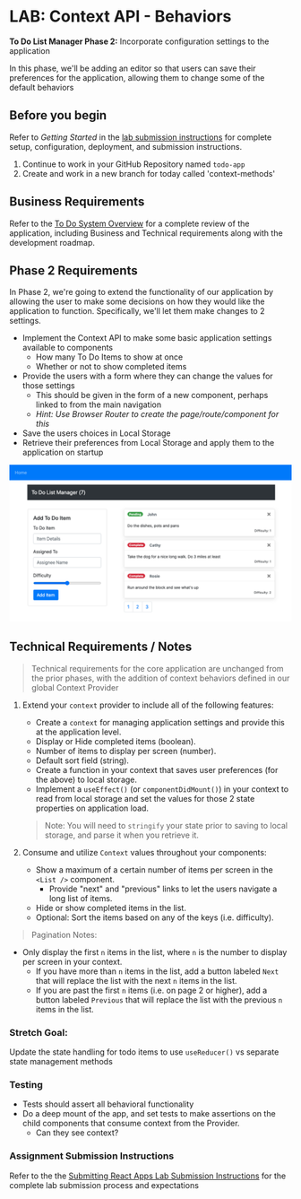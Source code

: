 # LAB: Context API - Behaviors

**To Do List Manager Phase 2:** Incorporate configuration settings to the application

In this phase, we'll be adding an editor so that users can save their preferences for the application, allowing them to change some of the default behaviors

## Before you begin

Refer to *Getting Started*  in the [lab submission instructions](../../../reference/submission-instructions/labs/README.md) for complete setup, configuration, deployment, and submission instructions.

1. Continue to work in your GitHub Repository named `todo-app`
1. Create and work in a new branch for today called 'context-methods'

## Business Requirements

Refer to the [To Do System Overview](../../apps-and-libraries/todo/README.md) for a complete review of the application, including Business and Technical requirements along with the development roadmap.

## Phase 2 Requirements

In Phase 2, we're going to extend the functionality of our application by allowing the user to make some decisions on how they would like the application to function. Specifically, we'll let them make changes to 2 settings.

- Implement the Context API to make some basic application settings available to components
  - How many To Do Items to show at once
  - Whether or not to show completed items
- Provide the users with a form where they can change the values for those settings
  - This should be given in the form of a new component, perhaps linked to from the main navigation
  - *Hint: Use Browser Router to create the page/route/component for this*
- Save the users choices in Local Storage
- Retrieve their preferences from Local Storage and apply them to the application on startup

![To Do with Pagination](todo.png)

## Technical Requirements / Notes

> Technical requirements for the core application are unchanged from the prior phases, with the addition of context behaviors defined in our global Context Provider

1. Extend your `context` provider to include all of the following features:
   - Create a `context` for managing application settings and provide this at the application level.
   - Display or Hide completed items (boolean).
   - Number of items to display per screen (number).
   - Default sort field (string).
   - Create a function in your context that saves user preferences (for the above) to local storage.
   - Implement a `useEffect()` (or `componentDidMount()`) in your context to read from local storage and set the values for those 2 state properties on application load.
   > Note: You will need to `stringify` your state prior to saving to local storage, and parse it when you retrieve it.

1. Consume and utilize `Context` values throughout your components:
    - Show a maximum of a certain number of items per screen in the `<List />` component.
      - Provide "next" and "previous" links to let the users navigate a long list of items.
    - Hide or show completed items in the list.
    - Optional: Sort the items based on any of the keys (i.e. difficulty).

> Pagination Notes:

- Only display the first `n` items in the list, where `n` is the number to display per screen in your context.
  - If you have more than `n` items in the list, add a button labeled `Next` that will replace the list with the next `n` items in the list.
  - If you are past the first `n` items (i.e. on page 2 or higher), add a button labeled `Previous` that will replace the list with the previous `n` items in the list.

### Stretch Goal:

Update the state handling for todo items to use `useReducer()` vs separate state management methods

### Testing

- Tests should assert all behavioral functionality
- Do a deep mount of the app, and set tests to make assertions on the child components that consume context from the Provider.
  - Can they see context?

### Assignment Submission Instructions

Refer to the the [Submitting React Apps Lab Submission Instructions](../../../reference/submission-instructions/labs/react-apps.md) for the complete lab submission process and expectations
